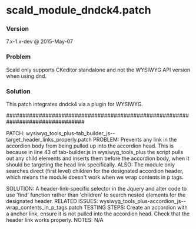 # scald_module_dndck4.patch
### Version
7.x-1.x-dev @ 2015-May-07
### Problem
Scald only supports CKeditor standalone and not the WYSIWYG API version when using
dnd.
### Solution
This patch integrates dndck4 via a plugin for WYSIWYG.

################################################################################

PATCH: wysiwyg_tools_plus-tab_builder_js--target_header_links_properly.patch
PROBLEM: Prevents any link in the accordion body from being pulled up into
the accordion head. This is because in line 43 of tab-builder.js in
wysiwyg_tools_plus the script pulls out any child <a> elements and inserts them
before the accordion body, when it should be targeting the head link
specifically. ALSO: The module only searches direct (first level) children for the designated
accordion header, which means the module doesn't work when we wrap contents in p tags.

SOLUTION: A header-link-specific selector in the Jquery and alter code to use 'find'
function rather than 'children' to search nested elements for the designated header.
RELATED ISSUES:  wysiwyg_tools_plus-accordion_js--wrap_contents_in_p_tags.patch
TESTING STEPS: Create an accordion with a anchor link, ensure it is not pulled
 into the accordion head. Check that the header link works properly.
NOTES: N/A

